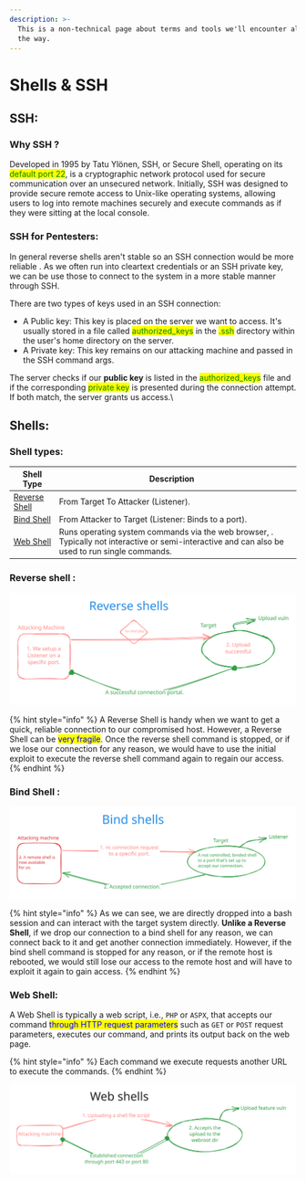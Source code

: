 ```yaml
---
description: >-
  This is a non-technical page about terms and tools we'll encounter all along
  the way.
---
```


# Shells & SSH

## SSH:

### Why SSH ?

Developed in 1995 by Tatu Ylönen, SSH, or Secure Shell, operating on its <mark style="color:green;">default port 22</mark>, is a cryptographic network protocol used for secure communication over an unsecured network. Initially, SSH was designed to provide secure remote access to Unix-like operating systems, allowing users to log into remote machines securely and execute commands as if they were sitting at the local console.

### SSH for Pentesters:

In general reverse shells aren't stable so an SSH connection would be more reliable . As we often run into cleartext credentials or an SSH private key, we can be use those to connect to the system in a more stable manner through SSH.

There  are two types of keys used in an SSH connection:&#x20;

* A Public key: This key is placed on the server we want to access. It's usually stored in a file called <mark style="color:green;">authorized\_keys</mark> in the <mark style="color:green;">.ssh</mark> directory within the user's home directory on the server.&#x20;
* A Private key: This key remains on our attacking machine and passed in the SSH command args.

The server checks if our **public key** is listed in the <mark style="color:green;">authorized\_keys</mark> file and if the corresponding <mark style="color:green;">private key</mark> is presented during the connection attempt. If both match, the server grants us access.\


## Shells:

### Shell types:

<table><thead><tr><th>Shell Type</th><th>Description</th><th data-hidden></th></tr></thead><tbody><tr><td><a href="./#reverse-shell">Reverse Shell</a></td><td>From Target To Attacker (Listener).</td><td></td></tr><tr><td><a href="./#bind-shell">Bind Shell</a> </td><td>From Attacker to Target (Listener: Binds to a port).</td><td></td></tr><tr><td><a href="./#web-shell">Web Shell</a></td><td>Runs operating system commands via the web browser, . Typically not interactive or semi-interactive and  can also be used to run single commands.</td><td></td></tr></tbody></table>

### Reverse shell :

<img src="../../.gitbook/assets/file.excalidraw (9).svg" alt="Reverse Shell illustration" class="gitbook-drawing">

{% hint style="info" %}
A Reverse Shell is handy when we want to get a quick, reliable connection to our compromised host. However, a Reverse Shell can be <mark style="color:blue;">very fragile</mark>. Once the reverse shell command is stopped, or if we lose our connection for any reason, we would have to use the initial exploit to execute the reverse shell command again to regain our access.
{% endhint %}

### Bind Shell :

<img src="../../.gitbook/assets/file.excalidraw (10).svg" alt="" class="gitbook-drawing">

{% hint style="info" %}
As we can see, we are directly dropped into a bash session and can interact with the target system directly. **Unlike a Reverse Shell**, if we drop our connection to a bind shell for any reason, we can connect back to it and get another connection immediately. However, if the bind shell command is stopped for any reason, or if the remote host is rebooted, we would still lose our access to the remote host and will have to exploit it again to gain access.
{% endhint %}

### Web Shell:

A Web Shell is typically a web script, i.e., `PHP` or `ASPX`, that accepts our command <mark style="color:blue;">through HTTP request parameters</mark> such as `GET` or `POST` request parameters, executes our command, and prints its output back on the web page.

{% hint style="info" %}
Each command we execute requests another URL to execute the commands.
{% endhint %}

<img src="../../.gitbook/assets/file.excalidraw (11).svg" alt="" class="gitbook-drawing">

